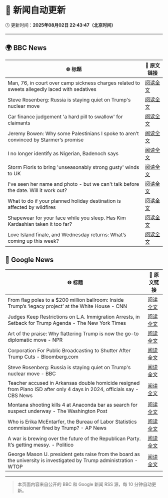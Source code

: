 # 🧠 新闻自动更新

🕒 更新时间：**2025年08月02日 22:43:47（北京时间）**

---

## 🌍 BBC News

| 🌐 标题 | 🔗 原文链接 |
|--------|-------------|
| Man, 76, in court over camp sickness charges related to sweets allegedly laced with sedatives | [阅读全文](https://www.bbc.com/news/articles/cwyep6j7z0zo?at_medium=RSS&at_campaign=rss) |
| Steve Rosenberg: Russia is staying quiet on Trump's nuclear move | [阅读全文](https://www.bbc.com/news/articles/cly4kgv9238o?at_medium=RSS&at_campaign=rss) |
| Car finance judgement 'a hard pill to swallow' for claimants | [阅读全文](https://www.bbc.com/news/articles/c7vle481ydno?at_medium=RSS&at_campaign=rss) |
| Jeremy Bowen: Why some Palestinians I spoke to aren’t convinced by Starmer’s promise | [阅读全文](https://www.bbc.com/news/articles/cd6n0eeqp54o?at_medium=RSS&at_campaign=rss) |
| I no longer identify as Nigerian, Badenoch says | [阅读全文](https://www.bbc.com/news/articles/c24z77yg16eo?at_medium=RSS&at_campaign=rss) |
| Storm Floris to bring 'unseasonably strong gusty' winds to UK | [阅读全文](https://www.bbc.com/news/videos/cx23kj8n1m5o?at_medium=RSS&at_campaign=rss) |
| I've seen her name and photo - but we can't talk before the date. Will it work out? | [阅读全文](https://www.bbc.com/news/articles/c9w1we5gz5qo?at_medium=RSS&at_campaign=rss) |
| What to do if your planned holiday destination is affected by wildfires | [阅读全文](https://www.bbc.com/news/articles/c626zp6k4g7o?at_medium=RSS&at_campaign=rss) |
| Shapewear for your face while you sleep. Has Kim Kardashian taken it too far? | [阅读全文](https://www.bbc.com/news/articles/cn72rpzg0lpo?at_medium=RSS&at_campaign=rss) |
| Love Island finale, and Wednesday returns: What’s coming up this week? | [阅读全文](https://www.bbc.com/news/articles/c15l4kv45v5o?at_medium=RSS&at_campaign=rss) |

## 📰 Google News

| 🌐 标题 | 🔗 原文链接 |
|--------|-------------|
| From flag poles to a $200 million ballroom: Inside Trump’s ‘legacy project’ at the White House - CNN | [阅读全文](https://news.google.com/rss/articles/CBMihAFBVV95cUxQaG1ER2R1RUdTTzV0Q2tZajd6bktoajNqS3Bhd0w3RDBnWTNTVGpOSE5IcmR4NUNydW85b3FZdEtIMXY5RHVVcjUxb0JqbTRpS2VWSFpEcFZnUEI2OW9CNEt4LWo4Y3NQRU9DemIwdEN1MG9OZDdSUlNNcUJIQ3ZNaEVjd0XSAYoBQVVfeXFMTjVHSlJvb3pSYnpGWjVMdVRmRDFXWks5cVFOSC1sbmwwaUlxMGtGd1puZnhrQ25xQ2lsUlhJVW1rVFlfMW5rRkJOam04VDVOV2x0Zld5bkV4UHBPMmJHNG03NTlZbm80OGRUaWZQWXNoNWliT29vWlhseWxyQVdQcGxpV2dpczV0cGNn?oc=5) |
| Judges Keep Restrictions on L.A. Immigration Arrests, in Setback for Trump Agenda - The New York Times | [阅读全文](https://news.google.com/rss/articles/CBMihgFBVV95cUxOUVRFQnhFV3NqVnJqTGtpcE9LMlNNcFNYT0FGWldIYXVseVk1djMyM3Jlc1lpNXpTdzNJRi1DamgzeXZMRnBiMHdMQm9UZ1ctaTI2WUY2UXNPTUZRNUd5ZjZnN21Mcmh1ZWpvUDB5VUJ3NEI0d3VHeTItLVVVVEhkeVIwOXMwUQ?oc=5) |
| Art of the praise: Why flattering Trump is now the go-to diplomatic move - NPR | [阅读全文](https://news.google.com/rss/articles/CBMidEFVX3lxTE85REJxWXp0dzZoTjQ3V0cxMk9hSXRYZk9VSTNvNk5yem1fbWxiRWdRVFVkSV9ra0Z3YW9kNC1BRE5fNzRFbDNiMVZwMDdubm1HTEFzQWJBMXdaS2cxSENYM0xnOUEyeWhSN2x1aW9FbVpScnht?oc=5) |
| Corporation For Public Broadcasting to Shutter After Trump Cuts - Bloomberg.com | [阅读全文](https://news.google.com/rss/articles/CBMitAFBVV95cUxOaV8xbnd0YjZHSEd6NjF3QjVNV3JZcEh5dm1TVm13WXlPNUpkWDRhbzd5UGU2ZWhfZTZsOW9mWUJNaVZMaXhmbjl3YXNFZXJfVk94VVpYamg0QWdBQzJnVlNUNEJSTUNVZnEtRGZzdk9PdWZpZy12ejh5U3c1cnZTRFJfal9CZXdwdlJkaGVFMXZfcHk4VUlpZkpITEJsRUlILTd6ZDlBcENtc19TcmZQZmx2Y3M?oc=5) |
| Steve Rosenberg: Russia is staying quiet on Trump's nuclear move - BBC | [阅读全文](https://news.google.com/rss/articles/CBMiWkFVX3lxTFBVOGFlU1J3QUJXd2JwTXFvVDNVR0hTTTBhMXd5R3M3Y1Q5WTk1R2g5Nk5XV2UtaGY2U0xRaGRaNFVCOFpIeVNCeGVDTWVrNHN6TWZXZG9zbVE2Z9IBX0FVX3lxTE5wZVliR1lHa3dmQnowTENCVUFBLU5ka251OVVWRGRqMHB3cGp3UzdpeDN3Qlh4aEVCeUVaU0lZTXItSW1tekNrYThVZThQZHIxMFZlcEpNTWo3eDJuSzI0?oc=5) |
| Teacher accused in Arkansas double homicide resigned from Plano ISD after only 4 days in 2024, officials say - CBS News | [阅读全文](https://news.google.com/rss/articles/CBMipgFBVV95cUxQN29wdnZLVC1xUmdNcFcxcV9HLWZkYmxMcVlNaW1vbXFWSkZLaTdNSjhLZk5WNFE1WXUtVmtfdFdUWWFKYWxtRXhTSW1ueTZHVWdKb3VoSGpDOXRLTEFkRVViV0ItbUJmcVRIWHNkSWx0Mk55U3d2VGZTOHVLMThmby1QczFFclNrakIxaklobXBiOFNxWmxmYnR4TFJraV9qTE5CVjVn?oc=5) |
| Montana shooting kills 4 at Anaconda bar as search for suspect underway - The Washington Post | [阅读全文](https://news.google.com/rss/articles/CBMikAFBVV95cUxNNXNwSy0yZ09uODllLXV6d3dodGtPZmJzbDhWdzdKVXBzcERKZGpSVmg0aVMxMWYtUmVWa2JkLXZpTVMxSWQ0c0d5a19Mcml2Rkt6UVk1LUtEc21IQkVtU0czMGVvbFJVeEdSY1NwUVljdTNneWlQdEktcG1vRWN6RDE4RW9SeDZaanFGVkpUOW0?oc=5) |
| Who is Erika McEntarfer, the Bureau of Labor Statistics commissioner fired by Trump? - AP News | [阅读全文](https://news.google.com/rss/articles/CBMipAFBVV95cUxNTk5wYzRaNzFxNDZZRm5ldXhEbkFxVFNIcklVbzJZNU5NaTVkQ3ItVXFsS0hzWk10dHpXUFFNTnJBdnhac1B2dUdLdmVISnA1bVVKLTljaDJZbmZQSTFubzNOU2F1dThhSkJIc2xtaHRkenRhVXFVNTZjbk91bUh3SGp1REdsd05KMlA0OWs3a0tkaUZKLWZiMHVfTXk4alk3MlVtaQ?oc=5) |
| A war is brewing over the future of the Republican Party. It’s getting messy. - Politico | [阅读全文](https://news.google.com/rss/articles/CBMinwFBVV95cUxQT3FoNU5aQ2dJbC1hTkxjZmc5ZjVPVXhRNWZQUV82ZjBxMldoZjAtUUFSMzV6S010anFFQkh0NnpqUWdzZlMwSlp0WkhqM2s3UTdYS3MxRFlNM1ROTkZoNlpjNDNLbmhDY3VtcmhMcEF4NXdTWG1tLUl3bTJOQzZfcWVWZWh2RzFwc3hPQkNPeC1fcFVZZFJuLW9xWGRZUlU?oc=5) |
| George Mason U. president gets raise from the board as the university is investigated by Trump administration - WTOP | [阅读全文](https://news.google.com/rss/articles/CBMi4wFBVV95cUxPSEVhbU5feFlGaFpOemxVOHFjTVhfS3FNdGI3SGQ1SnRjV2c0ZHBwUUdJTXFGcWpRMFgyNzVmeGpjWkpiSDJxRkNrQzBVTnZBZVh6bEhOc0phcFpsaEZTa0tueTcxZDJGOFlTTHZ1eU15aHBjODlhMC1DQ3JBaDhsZ2ZDclBKV1lXMDJwY2dIMUhIZ0gtblUxU1M3S0pRWUh3T1RBQXdGN0xmXzJxdXhCUWdoQXZ4U2g3ajBsRVl3aWwwVFdKbmZINDdlREFxZlJlNm55ZS1obEFSLWdFYURwSjhiOA?oc=5) |

---
> 本页面内容来自公开的 BBC 和 Google 新闻 RSS 源，每 10 分钟自动更新。